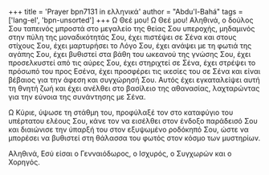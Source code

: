 +++
title = 'Prayer bpn7131 in ελληνικά'
author = "Abdu'l-Bahá"
tags = ['lang-el', 'bpn-unsorted']
+++
Ω Θεέ µου! Ω Θεέ µου! Αληθινά, ο δούλος Σου ταπεινός µπροστά στο µεγαλείο της θείας Σου υπεροχής, µηδαµινός στην πύλη της µοναδικότητάς Σου, έχει πιστέψει σε Σένα και στους στίχους Σου, έχει µαρτυρήσει το Λόγο Σου, έχει ανάψει µε τη φωτιά της αγάπης Σου, έχει βυθιστεί στα βάθη του ωκεανού της γνώσης Σου, έχει προσελκυστεί από τις αύρες Σου, έχει στηριχτεί σε Σένα, έχει στρέψει το πρόσωπό του προς Εσένα, έχει προσφέρει τις ικεσίες του σε Σένα και είναι βέβαιος για την άφεση και συγχώρησή Σου. Αυτός έχει εγκαταλείψει αυτή τη θνητή ζωή και έχει ανέλθει στο βασίλειο της αθανασίας, λαχταρώντας για την εύνοια της συνάντησης µε Σένα.

Ω Κύριε, ύψωσε τη στάθµη του, προφύλαξέ τον στο καταφύγιο του υπέρτατου ελέους Σου, κάνε τον να εισέλθει στον ένδοξο παράδεισό Σου και διαιώνισε την ύπαρξή του στον εξυψωµένο ροδόκηπό Σου, ώστε να µπορέσει να βυθιστεί στη θάλασσα του φωτός στον κόσµο των µυστηρίων.

Αληθινά, Εσύ είσαι ο Γενναιόδωρος, ο Ισχυρός, ο Συγχωρών και ο Χορηγός.
